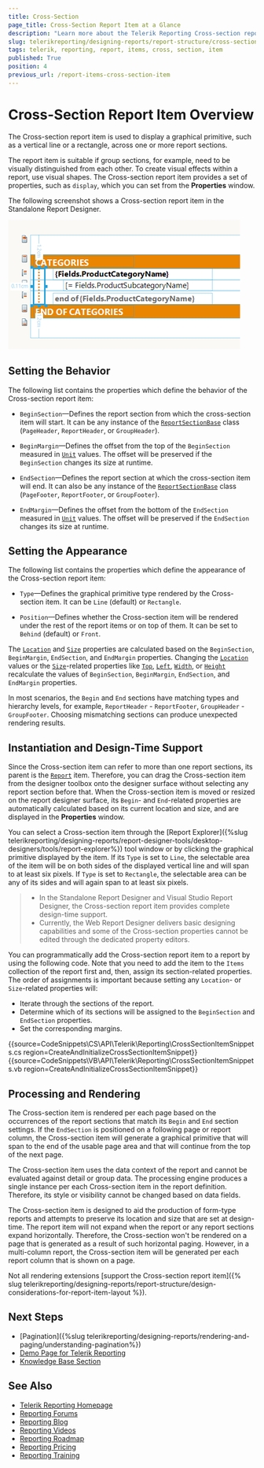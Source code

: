 ```yaml
---
title: Cross-Section 
page_title: Cross-Section Report Item at a Glance
description: "Learn more about the Telerik Reporting Cross-section report item, how to set its appearance and behavior with the designers that support it and with code."
slug: telerikreporting/designing-reports/report-structure/cross-section-item
tags: telerik, reporting, report, items, cross, section, item
published: True
position: 4
previous_url: /report-items-cross-section-item
---
```


# Cross-Section Report Item Overview

The Cross-section report item is used to display a graphical primitive, such as a vertical line or a rectangle, across one or more report sections.

The report item is suitable if group sections, for example, need to be visually distinguished from each other. To create visual effects within a report, use visual shapes. The Cross-section report item provides a set of properties, such as `display`, which you can set from the **Properties** window.

The following screenshot shows a Cross-section report item in the Standalone Report Designer.

![Cross-section report item between the Report Header and Report Footer in the Standalone Report Designer](images/report-items-cross-section-item.png)

## Setting the Behavior

The following list contains the properties which define the behavior of the Cross-section report item:

* `BeginSection`&mdash;Defines the report section from which the cross-section item will start. It can be any instance of the [`ReportSectionBase`](/api/Telerik.Reporting.ReportSectionBase) class (`PageHeader`, `ReportHeader`, or `GroupHeader`).

* `BeginMargin`&mdash;Defines the offset from the top of the `BeginSection` measured in [`Unit`](/api/Telerik.Reporting.Drawing.Unit) values. The offset will be preserved if the `BeginSection` changes its size at runtime.

* `EndSection`&mdash;Defines the report section at which the cross-section item will end. It can also be any instance of the [`ReportSectionBase`](/api/Telerik.Reporting.ReportSectionBase) class (`PageFooter`, `ReportFooter`, or `GroupFooter`).

* `EndMargin`&mdash;Defines the offset from the bottom of the `EndSection` measured in [`Unit`](/api/Telerik.Reporting.Drawing.Unit) values. The offset will be preserved if the `EndSection` changes its size at runtime.

## Setting the Appearance

The following list contains the properties which define the appearance of the Cross-section report item:

* `Type`&mdash;Defines the graphical primitive type rendered by the Cross-section item. It can be `Line` (default) or `Rectangle`.

* `Position`&mdash;Defines whether the Cross-section item will be rendered under the rest of the report items or on top of them. It can be set to `Behind` (default) or `Front`.

The [`Location`](/api/Telerik.Reporting.ReportItem#Telerik_Reporting_ReportItem_Location) and [`Size`](/api/Telerik.Reporting.ReportItem#Telerik_Reporting_ReportItem_Size) properties are calculated based on the `BeginSection`, `BeginMargin`, `EndSection`, and `EndMargin` properties. Changing the [`Location`](/api/Telerik.Reporting.ReportItem#Telerik_Reporting_ReportItem_Location) values or the [`Size`](/api/Telerik.Reporting.ReportItem#Telerik_Reporting_ReportItem_Size)-related properties like [`Top`](/api/Telerik.Reporting.ReportItem#Telerik_Reporting_ReportItem_Top), [`Left`](/api/Telerik.Reporting.ReportItem#Telerik_Reporting_ReportItem_Left), [`Width`](/api/Telerik.Reporting.ReportItem#Telerik_Reporting_ReportItem_Width), or [`Height`](/api/Telerik.Reporting.ReportItem#Telerik_Reporting_ReportItem_Height) recalculate the values of `BeginSection`, `BeginMargin`, `EndSection`, and `EndMargin` properties.

In most scenarios, the `Begin` and `End` sections have matching types and hierarchy levels, for example, `ReportHeader` - `ReportFooter`, `GroupHeader` - `GroupFooter`. Choosing mismatching sections can produce unexpected rendering results.

## Instantiation and Design-Time Support

Since the Cross-section item can refer to more than one report sections, its parent is the [`Report`](/api/Telerik.Reporting.Report) item. Therefore, you can drag the Cross-section item from the designer toolbox onto the designer surface without selecting any report section before that. When the Cross-section item is moved or resized on the report designer surface, its `Begin`- and `End`-related properties are automatically calculated based on its current location and size, and are displayed in the **Properties** window.

You can select a Cross-section item through the [Report Explorer]({%slug telerikreporting/designing-reports/report-designer-tools/desktop-designers/tools/report-explorer%}) tool window or by clicking the graphical primitive displayed by the item. If its `Type` is set to `Line`, the selectable area of the item will be on both sides of the displayed vertical line and will span to at least six pixels. If `Type` is set to `Rectangle`, the selectable area can be any of its sides and will again span to at least six pixels.

>* In the Standalone Report Designer and Visual Studio Report Designer, the Cross-section report item provides complete design-time support.
>* Currently, the Web Report Designer delivers basic designing capabilities and some of the Cross-section properties cannot be edited through the dedicated property editors.


You can programmatically add the Cross-section report item to a report by using the following code. Note that you need to add the item to the `Items` collection of the report first and, then, assign its section-related properties. The order of assignments is important because setting any `Location`- or `Size`-related properties will:

* Iterate through the sections of the report.
* Determine which of its sections will be assigned to the `BeginSection` and `EndSection` properties.
* Set the corresponding margins.

{{source=CodeSnippets\CS\API\Telerik\Reporting\CrossSectionItemSnippets.cs region=CreateAndInitializeCrossSectionItemSnippet}}
{{source=CodeSnippets\VB\API\Telerik\Reporting\CrossSectionItemSnippets.vb region=CreateAndInitializeCrossSectionItemSnippet}}


## Processing and Rendering

The Cross-section item is rendered per each page based on the occurrences of the report sections that match its `Begin` and `End` section settings. If the `EndSection` is positioned on a following page or report column, the Cross-section item will generate a graphical primitive that will span to the end of the usable page area and that will continue from the top of the next page.

The Cross-section item uses the data context of the report and cannot be evaluated against detail or group data. The processing engine produces a single instance per each Cross-section item in the report definition. Therefore, its style or visibility cannot be changed based on data fields.

The Cross-section item is designed to aid the production of form-type reports and attempts to preserve its location and size that are set at design-time. The report item will not expand when the report or any report sections expand horizontally. Therefore, the Cross-section won't be rendered on a page that is generated as a result of such horizontal paging. However, in a multi-column report, the Cross-section item will be generated per each report column that is shown on a page.

Not all rendering extensions [support the Cross-section report item]({% slug telerikreporting/designing-reports/report-structure/design-considerations-for-report-item-layout %}).

## Next Steps

* [Pagination]({%slug telerikreporting/designing-reports/rendering-and-paging/understanding-pagination%})
* [Demo Page for Telerik Reporting](https://demos.telerik.com/reporting)
* [Knowledge Base Section](/knowledge-base)

## See Also

* [Telerik Reporting Homepage](https://www.telerik.com/products/reporting)
* [Reporting Forums](https://www.telerik.com/forums/reporting)
* [Reporting Blog](https://www.telerik.com/blogs/tag/reporting)
* [Reporting Videos](https://www.telerik.com/videos/reporting)
* [Reporting Roadmap](https://www.telerik.com/support/whats-new/reporting/roadmap)
* [Reporting Pricing](https://www.telerik.com/purchase/individual/reporting)
* [Reporting Training](https://learn.telerik.com/learn/course/external/view/elearning/19/reporting-report-server-training)
